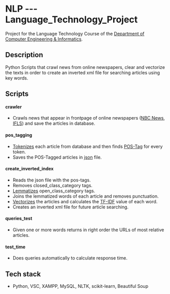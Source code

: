 # NLP --- Language_Technology_Project

Project for the Language Technology Course of the [Department of Computer Engineering & Informatics](https://www.ceid.upatras.gr/en).

## Description 

Python Scripts that crawl news from online newspapers, clear and vectorize the texts in order to create an inverted xml file for searching articles using key words.

## Scripts

#### crawler
- Crawls news that appear in frontpage of online newspapers ([NBC News](https://www.nbcnews.com/), [IFLS](https://www.iflscience.com/)) and save the articles in database.

#### pos_tagging

- [Tokenizes](https://www.nltk.org/api/nltk.tokenize.html) each article from database and then finds [POS-Tag](http://www.infogistics.com/tagset.html) for every token. 
- Saves the POS-Tagged articles in [json](https://fileinfo.com/extension/json) file.

#### create_inverted_index
- Reads the json file with the pos-tags.
- Removes closed_class_category tags.
- [Lemmatizes](https://www.nltk.org/_modules/nltk/stem/wordnet.html) open_class_category tags.
- Joins the lemmatized words of each article and removes punctuation.
- [Vectorizes](https://scikit-learn.org/stable/modules/generated/sklearn.feature_extraction.text.CountVectorizer.html) the articles and calculates the [TF-IDF](https://scikit-learn.org/stable/modules/generated/sklearn.feature_extraction.text.TfidfVectorizer.html) value of each word.
- Creates an inverted xml file for future article searching.

#### queries_test

- Given one or more words returns in right order the URLs of most relative articles.

#### test_time

- Does queries automatically to calculate response time.

## Tech stack

- Python, VSC, XAMPP, MySQL, NLTK, scikit-learn, Beautiful Soup
